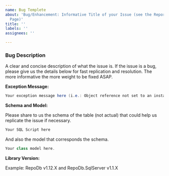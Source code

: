 ```yaml
---
name: Bug Templete
about: 'Bug/Enhancement: Informative Title of your Issue (see the Reporting an Issue
  Page)'
title: ''
labels: ''
assignees: ''

---
```


### Bug Description

A clear and concise description of what the issue is. If the issue is a bug, please give us the details below for fast replication and resolution. The more informative the more weight to be fixed ASAP.

**Exception Message:**

```csharp
Your exception message here (i.e.: Object reference not set to an instance of an object).
```

**Schema and Model:**

Please share to us the schema of the table (not actual) that could help us replicate the issue if necessary.

```csharp
Your SQL Script here
```

And also the model that corresponds the schema.

```csharp
Your class model here.
```

**Library Version:**

Example: RepoDb v1.12.X and RepoDb.SqlServer v1.1.X
